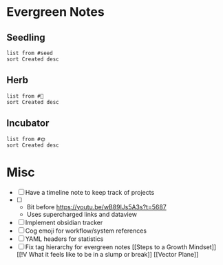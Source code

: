 # Evergreen Notes
## Seedling
```dataview
list from #seed
sort Created desc
```
## Herb
```dataview
list from #🌿
sort Created desc
```
## Incubator
```dataview
list from #🌞
sort Created desc
```
# Misc
- [ ] Have a timeline note to keep track of projects
- [ ] 
	- Bit before https://youtu.be/wB89lJs5A3s?t=5687
	- Uses supercharged links and dataview
- [ ] Implement obsidian tracker
- [ ] Cog emoji for workflow/system references
- [ ] YAML headers for statistics
- [ ] Fix tag hierarchy for evergreen notes
[[Steps to a Growth Mindset]]
[[!V What it feels like to be in a slump or break]]
[[Vector Plane]]